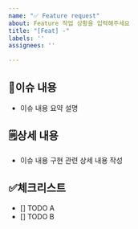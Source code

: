 ```yaml
---
name: "✅ Feature request"
about: Feature 작업 상황을 입력해주세요
title: "[Feat] -"
labels: ''
assignees: ''

---
```


## 🚩이슈 내용
- 이슈 내용 요약 설명

## 🗒️상세 내용
- 이슈 내용 구현 관련 상세 내용 작성

## ✅체크리스트
- [] TODO A
- [] TODO B
